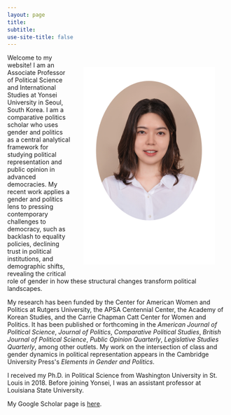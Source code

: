 ```yaml
---
layout: page
title: 
subtitle: 
use-site-title: false
---
```


<img src="/img/JHK_photo2.jpg" align="right" alt="JKim profile" height="450" width="300" hspace="30" vspace="30"> 

<p> Welcome to my website! I am an Associate Professor of Political Science and International Studies at Yonsei University in Seoul, South Korea. I am a comparative politics scholar who uses gender and politics as a central analytical framework for studying political representation and public opinion in advanced democracies. My recent work applies a gender and politics lens to pressing contemporary challenges to democracy, such as backlash to equality policies, declining trust in political institutions, and demographic shifts, revealing the critical role of gender in how these structural changes transform political landscapes.</p>
  
<p> My research has been funded by the Center for American Women and Politics at Rutgers University, the APSA Centennial Center, the Academy of Korean Studies, and the Carrie Chapman Catt Center for Women and Politics. It has been published or forthcoming in the <i> American Journal of Political Science</i>, <i>Journal of Politics</i>, <i>  Comparative Political Studies</i>, <i>British Journal of Political Science</i>, <i>Public Opinion Quarterly</i>, <i>Legislative Studies Quarterly</i>, among other outlets. My work on the intersection of class and gender dynamics in political representation appears in the Cambridge University Press's <i>Elements in Gender and Politics</i>. </p>

<p> I received my Ph.D. in Political Science from Washington University in St. Louis in 2018. Before joining Yonsei, I was an assistant professor at Louisiana State University. </p>

<p>My Google Scholar page is <a href="https://scholar.google.com/citations?user=ZHhN1tcAAAAJ&hl=en" target="_blank">here</a>.</p>

